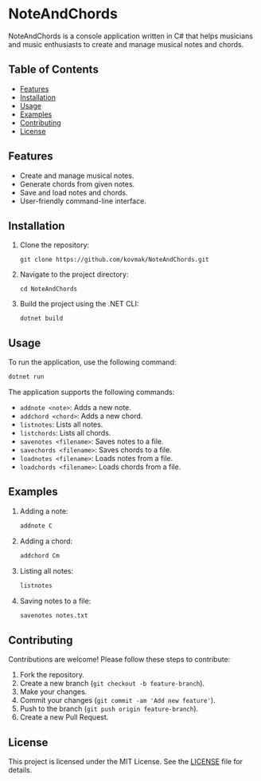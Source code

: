 # NoteAndChords

NoteAndChords is a console application written in C# that helps musicians and music enthusiasts to create and manage musical notes and chords.

## Table of Contents
- [Features](#features)
- [Installation](#installation)
- [Usage](#usage)
- [Examples](#examples)
- [Contributing](#contributing)
- [License](#license)

## Features
- Create and manage musical notes.
- Generate chords from given notes.
- Save and load notes and chords.
- User-friendly command-line interface.

## Installation

1. Clone the repository:
    ```
    git clone https://github.com/kovmak/NoteAndChords.git
    ```

2. Navigate to the project directory:
    ```
    cd NoteAndChords
    ```

3. Build the project using the .NET CLI:
    ```
    dotnet build
    ```

## Usage

To run the application, use the following command:
```sh
dotnet run
```

The application supports the following commands:

- `addnote <note>`: Adds a new note.
- `addchord <chord>`: Adds a new chord.
- `listnotes`: Lists all notes.
- `listchords`: Lists all chords.
- `savenotes <filename>`: Saves notes to a file.
- `savechords <filename>`: Saves chords to a file.
- `loadnotes <filename>`: Loads notes from a file.
- `loadchords <filename>`: Loads chords from a file.

## Examples

1. Adding a note:
    ```sh
    addnote C
    ```

2. Adding a chord:
    ```sh
    addchord Cm
    ```

3. Listing all notes:
    ```sh
    listnotes
    ```

4. Saving notes to a file:
    ```sh
    savenotes notes.txt
    ```

## Contributing

Contributions are welcome! Please follow these steps to contribute:

1. Fork the repository.
2. Create a new branch (`git checkout -b feature-branch`).
3. Make your changes.
4. Commit your changes (`git commit -am 'Add new feature'`).
5. Push to the branch (`git push origin feature-branch`).
6. Create a new Pull Request.

## License

This project is licensed under the MIT License. See the [LICENSE](LICENSE) file for details.
